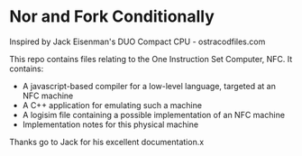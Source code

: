 Nor and Fork Conditionally
==========================

Inspired by Jack Eisenman's DUO Compact CPU - ostracodfiles.com

This repo contains files relating to the One Instruction Set Computer, NFC. It contains:
- A javascript-based compiler for a low-level language, targeted at an NFC machine
- A C++ application for emulating such a machine
- A logisim file containing a possible implementation of an NFC machine
- Implementation notes for this physical machine

Thanks go to Jack for his excellent documentation.x	

